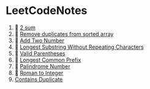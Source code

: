 # LeetCodeNotes

1. 💚 [2 sum](https://github.com/chihyinyang/LeetCodeNotes/blob/main/2%20sum.md) 
2. 💚 [Remove duplicates from sorted array](https://github.com/chihyinyang/LeetCodeNotes/blob/main/Remove%20Duplicates%20from%20Sorted%20Array.md)
3. 🧡 [Add Two Number](https://github.com/chihyinyang/LeetCodeNotes/blob/main/Add%20Two%20Number.md)
4. 🧡 [Longest Substring Without Repeating Characters](https://github.com/chihyinyang/LeetCodeNotes/blob/main/Longest%20Substring%20Without%20Repeating%20Characters.md)
5. 🧡 [Valid Parentheses](https://github.com/chihyinyang/LeetCodeNotes/blob/main/Valid%20Parentheses.md)
6. 💚 [Longest Common Prefix](https://github.com/chihyinyang/LeetCodeNotes/blob/main/Longest%20Common%20Prefix.md)
7. 💚 [Palindrome Number](https://github.com/chihyinyang/LeetCodeNotes/blob/main/Palindrome%20Number.md)
8. 💚 [Roman to Integer](https://github.com/chihyinyang/LeetCodeNotes/blob/main/Roman%20to%20Integer.md)
9. [Contains Duplicate]()
